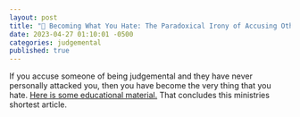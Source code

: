 ```yaml
---
layout: post
title: "🔨 Becoming What You Hate: The Paradoxical Irony of Accusing Others of Judgmentalism Without Ever Being Personally Attacked"
date: 2023-04-27 01:10:01 -0500
categories: judgemental
published: true
---
```


If you accuse someone of being judgemental and they have never personally attacked you, then you have become the very thing that you hate. [Here is some educational material.](https://youtube.com/shorts/DtVwpbNWwIo?feature=share) That concludes this ministries shortest article.

<!-- - A person is not judgemental for believing things that offend you.
    - You are if you hate them for it.
- A person is not judgemental for teaching the truth even if you don't like it.
    - You are if you hate them for it.
- A person is not judgemental for disagreeing with you.
    - You are if you hate them for it.

I am shocked that I have to write an elementary article like this. When you hate people who have never personally attacked you and then you escalate it further by slandering them or otherwise, you're acting on behalf of Satan. -->


<script>
    var refTagger = {
        settings: {
            bibleVersion: 'ESV'
        }
    }; 

    (function(d, t) {
        var n=d.querySelector('[nonce]');
        refTagger.settings.nonce = n && (n.nonce||n.getAttribute('nonce'));
        var g = d.createElement(t), s = d.getElementsByTagName(t)[0];
        g.src = 'https://api.reftagger.com/v2/RefTagger.js';
        g.nonce = refTagger.settings.nonce;
        s.parentNode.insertBefore(g, s);
    }(document, 'script'));
</script>